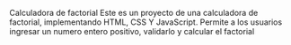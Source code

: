 Calculadora de factorial
Este es un proyecto de una calculadora de factorial, implementando HTML, CSS Y JavaScript.
Permite a los usuarios ingresar un numero entero positivo, validarlo y calcular el factorial 
